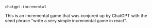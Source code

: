 `chatgpt-incremental`

This is an incremental game that was conjured up by ChatGPT with the seed phrase "write a very simple incremental game in react".